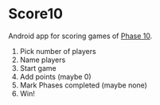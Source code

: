 # Score10

Android app for scoring games of [Phase 10](https://en.wikipedia.org/wiki/Phase_10).

1. Pick number of players
2. Name players
3. Start game
4. Add points (maybe 0)
5. Mark Phases completed (maybe none)
6. Win!

